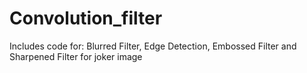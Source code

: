 # Convolution_filter
Includes code for: Blurred Filter, Edge Detection, Embossed Filter and Sharpened Filter for joker image
